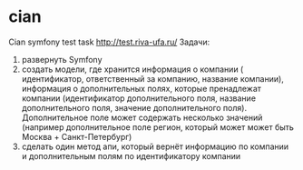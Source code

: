 # cian
Cian symfony test task
http://test.riva-ufa.ru/
Задачи:
1) развернуть Symfony
2) создать модели, где хранится информация о компании ( идентификатор, ответственный за компанию, название компании), информация о дополнительных полях, которые пренадлежат компании 
(идентификатор дополнительного поля, название дополнительного поля, значение дополнительного поля). Дополнительное поле может содержать несколько значений (например дополнительное поле регион, который может может быть Москва + Санкт-Петербург)
3) сделать один метод апи, который вернёт информацию по компании и дополнительным полям по идентификатору компании

